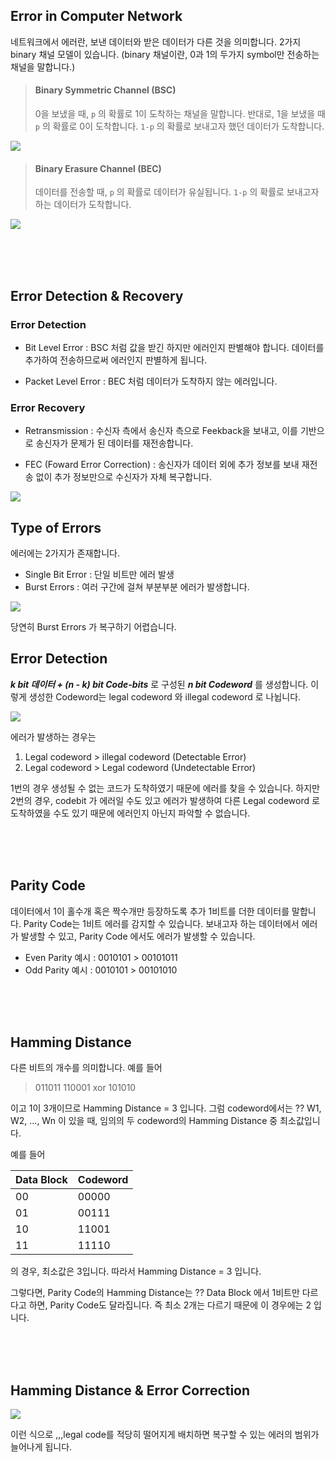 ## Error in Computer Network
네트워크에서 에러란, 보낸 데이터와 받은 데이터가 다른 것을 의미합니다. 2가지 binary 채널 모델이 있습니다. (binary 채널이란, 0과 1의 두가지 symbol만 전송하는 채널을 말합니다.)

> #### Binary Symmetric Channel (BSC)
> 0을 보냈을 때, ```p``` 의 확률로 1이 도착하는 채널을 말합니다. 반대로, 1을 보냈을 때 ```p``` 의 확률로 0이 도착합니다. ```1-p``` 의 확률로 보내고자 했던 데이터가 도착합니다.

![](https://velog.velcdn.com/images/seokjun0915/post/e741ca6a-4f93-481c-af0f-9d2e59123fa2/image.jpeg)

> #### Binary Erasure Channel (BEC)
> 데이터를 전송할 때, ```p``` 의 확률로 데이터가 유실됩니다. ```1-p``` 의 확률로 보내고자 하는 데이터가 도착합니다.

![](https://velog.velcdn.com/images/seokjun0915/post/c122b1c3-9dbf-4aec-a00f-7601279092be/image.jpeg)

<br/><br/><br/>

## Error Detection & Recovery

### Error Detection
- Bit Level Error : BSC 처럼 값을 받긴 하지만 에러인지 판별해야 합니다. 데이터를 추가하여 전송하므로써 에러인지 판별하게 됩니다.

- Packet Level Error : BEC 처럼 데이터가 도착하지 않는 에러입니다.

### Error Recovery
- Retransmission : 수신자 측에서 송신자 측으로 Feekback을 보내고, 이를 기반으로 송신자가 문제가 된 데이터를 재전송합니다.

- FEC (Foward Error Correction) : 송신자가 데이터 외에 추가 정보를 보내 재전송 없이 추가 정보만으로 수신자가 자체 복구합니다.

![](https://velog.velcdn.com/images/seokjun0915/post/577568d5-ce70-478e-a285-1b979e68ac8b/image.jpeg)

## Type of Errors
에러에는 2가지가 존재합니다.
- Single Bit Error : 단일 비트만 에러 발생
- Burst Errors : 여러 구간에 걸쳐 부분부분 에러가 발생합니다.

![](https://velog.velcdn.com/images/seokjun0915/post/32f08e69-8611-40b7-9c23-ab53fcd067da/image.jpeg)

당연히 Burst Errors 가 복구하기 어렵습니다.

## Error Detection
***k bit 데이터 + (n - k) bit Code-bits*** 로 구성된 ***n bit Codeword*** 를 생성합니다. 이렇게 생성한 Codeword는 legal codeword 와 illegal codeword 로 나뉩니다.

![](https://velog.velcdn.com/images/seokjun0915/post/177abb86-5563-46f1-8c05-8fcf1eeab5bd/image.jpeg)

에러가 발생하는 경우는
1. Legal codeword > illegal codeword (Detectable Error)
2. Legal codeword > Legal codeword (Undetectable Error)

1번의 경우 생성될 수 없는 코드가 도착하였기 때문에 에러를 찾을 수 있습니다. 하지만 2번의 경우, codebit 가 에러일 수도 있고 에러가 발생하여 다른 Legal codeword 로 도착하였을 수도 있기 때문에 에러인지 아닌지 파악할 수 없습니다.

<br/><br/><br/>

## Parity Code
데이터에서 1이 홀수개 혹은 짝수개만 등장하도록 추가 1비트를 더한 데이터를 말합니다. Parity Code는 1비트 에러를 감지할 수 있습니다. 보내고자 하는 데이터에서 에러가 발생할 수 있고, Parity Code 에서도 에러가 발생할 수 있습니다.

- Even Parity 예시 : 0010101 > 00101011
- Odd Parity 예시 : 0010101 > 00101010

<br/><br/><br/>

## Hamming Distance
다른 비트의 개수를 의미합니다. 예를 들어

> 011011
> 110001 xor
> 101010

이고 1이 3개이므로 Hamming Distance = 3 입니다. 그럼 codeword에서는 ?? W1, W2, ..., Wn 이 있을 때, 임의의 두 codeword의 Hamming Distance 중 최소값입니다.

예를 들어

| Data Block | Codeword
| --- | ----- |
| 00 | 00000
| 01 | 00111
| 10 | 11001
| 11 | 11110

의 경우, 최소값은 3입니다. 따라서 Hamming Distance = 3 입니다.

그렇다면, Parity Code의 Hamming Distance는 ?? Data Block 에서 1비트만 다르다고 하면, Parity Code도 달라집니다. 즉 최소 2개는 다르기 때문에 이 경우에는 2 입니다.

<br/><br/><br/>

## Hamming Distance & Error Correction

![](https://velog.velcdn.com/images/seokjun0915/post/cf3f639b-7e02-4516-93f7-3b7fd8208d3d/image.jpeg)

이런 식으로 ,,,legal code를 적당히 떨어지게 배치하면 복구할 수 있는 에러의 범위가 늘어나게 됩니다. 